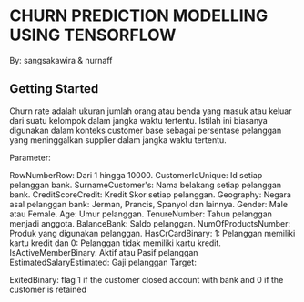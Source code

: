 # CHURN PREDICTION MODELLING USING TENSORFLOW 
By: sangsakawira & nurnaff

## Getting Started

Churn rate adalah ukuran jumlah orang atau benda yang masuk atau keluar dari suatu kelompok dalam jangka waktu tertentu. Istilah ini biasanya digunakan dalam konteks customer base sebagai persentase pelanggan yang meninggalkan supplier dalam jangka waktu tertentu.

Parameter:

RowNumberRow: Dari 1 hingga 10000.
CustomerIdUnique: Id setiap pelanggan bank.
SurnameCustomer's: Nama belakang setiap pelanggan bank.
CreditScoreCredit: Kredit Skor setiap pelanggan.
Geography: Negara asal pelanggan bank: Jerman, Prancis, Spanyol dan lainnya.
Gender: Male atau Female.
Age: Umur pelanggan.
TenureNumber: Tahun pelanggan menjadi anggota.
BalanceBank: Saldo pelanggan.
NumOfProductsNumber: Produk yang digunakan pelanggan.
HasCrCardBinary: 1: Pelanggan memiliki kartu kredit dan 0: Pelanggan tidak memiliki kartu kredit.
IsActiveMemberBinary: Aktif atau Pasif pelanggan
EstimatedSalaryEstimated: Gaji pelanggan
Target:

ExitedBinary: flag 1 if the customer closed account with bank and 0 if the customer is retained
